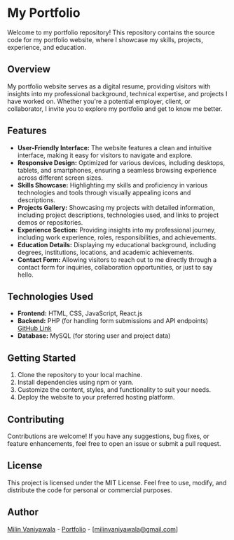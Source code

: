 # My Portfolio

Welcome to my portfolio repository! This repository contains the source code for my portfolio website, where I showcase my skills, projects, experience, and education.

## Overview

My portfolio website serves as a digital resume, providing visitors with insights into my professional background, technical expertise, and projects I have worked on. Whether you're a potential employer, client, or collaborator, I invite you to explore my portfolio and get to know me better.

## Features

- **User-Friendly Interface:** The website features a clean and intuitive interface, making it easy for visitors to navigate and explore.
- **Responsive Design:** Optimized for various devices, including desktops, tablets, and smartphones, ensuring a seamless browsing experience across different screen sizes.
- **Skills Showcase:** Highlighting my skills and proficiency in various technologies and tools through visually appealing icons and descriptions.
- **Projects Gallery:** Showcasing my projects with detailed information, including project descriptions, technologies used, and links to project demos or repositories.
- **Experience Section:** Providing insights into my professional journey, including work experience, roles, responsibilities, and achievements.
- **Education Details:** Displaying my educational background, including degrees, institutions, locations, and academic achievements.
- **Contact Form:** Allowing visitors to reach out to me directly through a contact form for inquiries, collaboration opportunities, or just to say hello.

## Technologies Used

- **Frontend:** HTML, CSS, JavaScript, React.js
- **Backend:** PHP (for handling form submissions and API endpoints) [GitHub Link](https://github.com/MilinVaniyawala/Portfolio_Backend)
- **Database:** MySQL (for storing user and project data)

## Getting Started

1. Clone the repository to your local machine.
2. Install dependencies using npm or yarn.
3. Customize the content, styles, and functionality to suit your needs.
4. Deploy the website to your preferred hosting platform.

## Contributing

Contributions are welcome! If you have any suggestions, bug fixes, or feature enhancements, feel free to open an issue or submit a pull request.

## License

This project is licensed under the MIT License. Feel free to use, modify, and distribute the code for personal or commercial purposes.

## Author

[Milin Vaniyawala](https://github.com/MilinVaniyawala) - [Portfolio](https://milin-eight.vercel.app/) - [milinvaniyawala@gmail.com]
